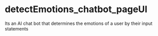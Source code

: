 # detectEmotions_chatbot_pageUI
Its an AI chat bot that determines the emotions of a user by their input statements
